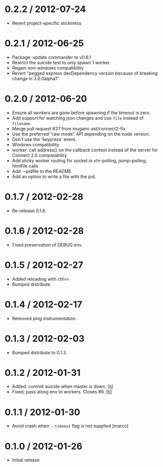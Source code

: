
0.2.2 / 2012-07-24
==================

  * Revert project-specific stickiness

0.2.1 / 2012-06-25
==================

  * Package: update commander to v0.6.1
  * Restrict the suicide test to only spawn 1 worker
  * Regain non-windows compatibility
  * Revert "pegged express devDependency version because of breaking change in 3.0.0alpha1"

0.2.0 / 2012-06-20
==================

  * Ensure all workers are gone before spawning if the timeout is zero.
  * Add support for watching json changes and use `file` instead of `filename`.
  * Merge pull request #27 from mugami-ast/connect2-fix
  * Use the preferred "raw mode" API depending on the node version.
  * Don't use the 'keypress' event.
  * Windows compatibility
  * worker: call address() on the callback context instead of the server for Connect 2.0 compatability
  * Add sticky worker routing for socket.io xhr-polling, jsonp-polling, htmlfile calls
  * Add --pidfile to the README.
  * Add an option to write a file with the pid.

0.1.7 / 2012-02-28
==================

  * Re-release 0.1.6.

0.1.6 / 2012-02-28
==================

  * Fixed preservation of DEBUG env.

0.1.5 / 2012-02-27
==================

  * Added reloading with ctrl+r
  * Bumped distribute

0.1.4 / 2012-02-17
==================

  * Removed ping instrumentation.

0.1.3 / 2012-02-03
==================

  * Bumped distribute to 0.1.3.

0.1.2 / 2012-01-31
==================

  * Added: commit suicide when master is down. [tj]
  * Fixed; pass along env to workers. Closes #6. [tj]

0.1.1 / 2012-01-30
==================

  * Avoid crash when `--timeout` flag is not supplied [marco]

0.1.0 / 2012-01-26
==================

  * Initial release
